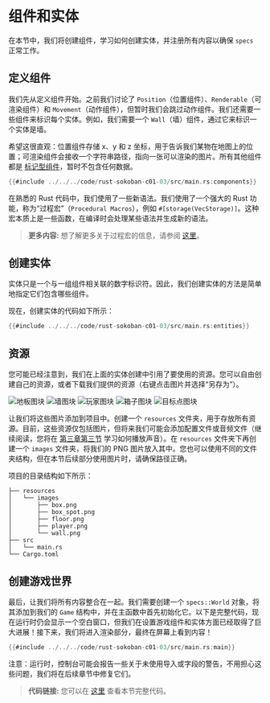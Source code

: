 
# 组件和实体

在本节中，我们将创建组件，学习如何创建实体，并注册所有内容以确保 `specs` 正常工作。

## 定义组件

我们先从定义组件开始。之前我们讨论了 `Position`（位置组件）、`Renderable`（可渲染组件）和 `Movement`（动作组件），但暂时我们会跳过动作组件。我们还需要一些组件来标识每个实体。例如，我们需要一个 `Wall`（墙）组件，通过它来标识一个实体是墙。

希望这很直观：位置组件存储 x、y 和 z 坐标，用于告诉我们某物在地图上的位置；可渲染组件会接收一个字符串路径，指向一张可以渲染的图片。所有其他组件都是 [标记型组件](https://specs.amethyst.rs/docs/tutorials/11_advanced_component.html?highlight=marker#marker-components)，暂时不包含任何数据。

```rust
{{#include ../../../code/rust-sokoban-c01-03/src/main.rs:components}}
```

在熟悉的 Rust 代码中，我们使用了一些新语法。我们使用了一个强大的 Rust 功能，称为“过程宏”（`Procedural Macros`），例如 `#[storage(VecStorage)]`。这种宏本质上是一些函数，在编译时会处理某些语法并生成新的语法。

> **更多内容:** 想了解更多关于过程宏的信息，请参阅 [这里](https://doc.rust-lang.org/book/ch19-06-macros.html)。

## 创建实体

实体只是一个与一组组件相关联的数字标识符。因此，我们创建实体的方法是简单地指定它们包含哪些组件。

现在，创建实体的代码如下所示：

```rust
{{#include ../../../code/rust-sokoban-c01-03/src/main.rs:entities}}
```

## 资源

您可能已经注意到，我们在上面的实体创建中引用了要使用的资源。您可以自由创建自己的资源，或者下载我们提供的资源（右键点击图片并选择“另存为”）。

![地板图块](./images/floor.png)
![墙图块](./images/wall.png)
![玩家图块](./images/player.png)
![箱子图块](./images/box.png)
![目标点图块](./images/box_spot.png)

让我们将这些图片添加到项目中。创建一个 `resources` 文件夹，用于存放所有资源。目前，这些资源仅包括图片，但将来我们可能会添加配置文件或音频文件（继续阅读，您将在 [第三章第三节](/c03-03-sounds-events.html) 学习如何播放声音）。在 `resources` 文件夹下再创建一个 `images` 文件夹，将我们的 PNG 图片放入其中。您也可以使用不同的文件夹结构，但在本节后续部分使用图片时，请确保路径正确。

项目的目录结构如下所示：

```
├── resources
│   └── images
│       ├── box.png
│       ├── box_spot.png
│       ├── floor.png
│       ├── player.png
│       └── wall.png
├── src
│   └── main.rs
└── Cargo.toml
```

## 创建游戏世界

最后，让我们将所有内容整合在一起。我们需要创建一个 `specs::World` 对象，将其添加到我们的 `Game` 结构中，并在主函数中首先初始化它。以下是完整代码，现在运行时仍会显示一个空白窗口，但我们在设置游戏组件和实体方面已经取得了巨大进展！接下来，我们将进入渲染部分，最终在屏幕上看到内容！

```rust
{{#include ../../../code/rust-sokoban-c01-03/src/main.rs:main}}
```

注意：运行时，控制台可能会报告一些关于未使用导入或字段的警告，不用担心这些问题，我们将在后续章节中修复它们。

> **代码链接:** 您可以在 [这里](https://github.com/iolivia/rust-sokoban/tree/master/code/rust-sokoban-c01-03) 查看本节完整代码。
